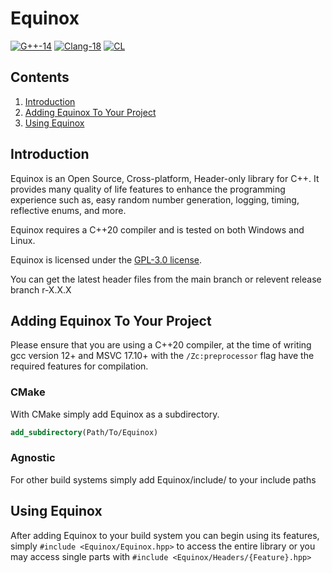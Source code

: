 # Equinox

[![G++-14](https://github.com/tony942316/Eqx_Lib/actions/workflows/ci_gcc_14.yml/badge.svg?branch=main)](https://github.com/tony942316/Eqx_Lib/actions/workflows/ci_gcc_14.yml)
[![Clang-18](https://github.com/tony942316/Eqx_Lib/actions/workflows/ci_clang_18.yml/badge.svg?branch=main)](https://github.com/tony942316/Eqx_Lib/actions/workflows/ci_clang_18.yml)
[![CL](https://github.com/tony942316/Eqx_Lib/actions/workflows/ci_cl.yml/badge.svg?branch=main)](https://github.com/tony942316/Eqx_Lib/actions/workflows/ci_cl.yml)

## Contents

1. [Introduction](#intro)
2. [Adding Equinox To Your Project](#adding)
3. [Using Equinox](#using)

## Introduction <a name="intro"></a>

Equinox is an Open Source, Cross-platform, Header-only library for C++. It
provides many quality of life features to enhance the programming experience
such as, easy random number generation, logging, timing, reflective enums, and
more.

Equinox requires a C++20 compiler and is tested on both Windows and Linux.

Equinox is licensed under the [GPL-3.0 license](https://www.gnu.org/licenses/gpl-3.0.en.html).

You can get the latest header files from the main branch or relevent
release branch r-X.X.X


## Adding Equinox To Your Project <a name="adding"></a>

Please ensure that you are using a C++20 compiler, at the time of writing
gcc version 12+ and MSVC 17.10+ with the `/Zc:preprocessor` flag have the required
features for compilation.

### CMake

With CMake simply add Equinox as a subdirectory.
```cmake
add_subdirectory(Path/To/Equinox)
```

### Agnostic

For other build systems simply add Equinox/include/ to your include paths


## Using Equinox <a name="using"></a>

After adding Equinox to your build system you can begin using its features,
simply `#include <Equinox/Equinox.hpp>` to access the entire library or you
may access single parts with `#include <Equinox/Headers/{Feature}.hpp>`
